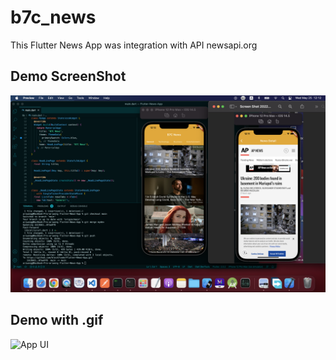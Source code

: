 # b7c_news

This Flutter News App was integration with API newsapi.org

## Demo ScreenShot

![App UI](/demo/screen-shot-demo.png)

## Demo with .gif
![App UI](/demo/demo.gif)

